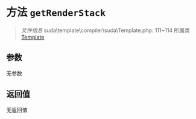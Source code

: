 # 方法 `getRenderStack`

> *文件信息* suda\template\compiler\suda\Template.php: 111~114
> 所属类 [Template](../Template.md)




## 参数


无参数


## 返回值

无返回值

